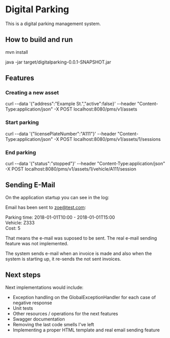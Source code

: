 # Digital Parking

This is a digital parking management system.

## How to build and run

mvn install

java -jar target/digitalparking-0.0.1-SNAPSHOT.jar

## Features

### Creating a new asset

curl --data '{"address":"Example St.","active":false}' --header "Content-Type:application/json" -X POST localhost:8080/pms/v1/assets

### Start parking

curl --data '{"licensePlateNumber":"A111"}' --header "Content-Type:application/json" -X POST localhost:8080/pms/v1/assets/1/sessions

### End parking

curl --data '{"status":"stopped"}' --header "Content-Type:application/json" -X POST localhost:8080/pms/v1/assets/1/vehicle/A111/session

## Sending E-Mail

On the application startup you can see in the log:

Email has been sent to zoe@test.com: <html><div>Parking time: 2018-01-01T10:00 - 2018-01-01T15:00</div><div>Vehicle: Z333</div><div>Cost: 5</div></html>

That means the e-mail was suposed to be sent. The real e-mail sending feature was not implemented.

The system sends e-mail when an invoice is made and also when the system is starting up, it re-sends the not sent invoices.

## Next steps

Next implementations would include:

* Exception handling on the GlobalExceptionHandler for each case of negative response
* Unit tests
* Other resources / operations for the next features
* Swagger documentation
* Removing the last code smells I've left
* Implementing a proper HTML template and real email sending feature
